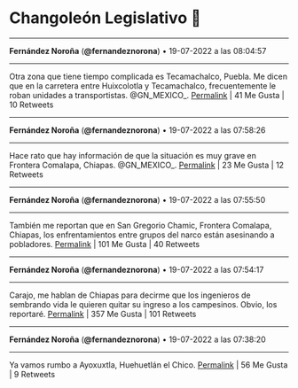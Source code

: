 # Changoleón Legislativo 🙈
*****
**Fernández Noroña** (**@fernandeznorona**) • 19-07-2022 a las 08:04:57
*****
Otra zona que tiene tiempo complicada es Tecamachalco, Puebla. Me dicen que en la carretera entre Huixcolotla y Tecamachalco, frecuentemente le roban unidades a transportistas. @GN_MEXICO_.
[Permalink](https://twitter.com/fernandeznorona/status/1549425067523575808) | 41 Me Gusta | 10 Retweets
*****
**Fernández Noroña** (**@fernandeznorona**) • 19-07-2022 a las 07:58:26
*****
Hace rato que hay información de que la situación es muy grave en Frontera Comalapa, Chiapas. @GN_MEXICO_.
[Permalink](https://twitter.com/fernandeznorona/status/1549423425403363328) | 23 Me Gusta | 12 Retweets
*****
**Fernández Noroña** (**@fernandeznorona**) • 19-07-2022 a las 07:55:50
*****
También me reportan que en San Gregorio Chamic, Frontera Comalapa, Chiapas, los enfrentamientos entre grupos del narco están asesinando a pobladores.
[Permalink](https://twitter.com/fernandeznorona/status/1549422773952548866) | 101 Me Gusta | 40 Retweets
*****
**Fernández Noroña** (**@fernandeznorona**) • 19-07-2022 a las 07:54:17
*****
Carajo, me hablan de Chiapas para decirme que los ingenieros de sembrando vida le quieren quitar su ingreso a los campesinos. Obvio, los reportaré.
[Permalink](https://twitter.com/fernandeznorona/status/1549422383626346496) | 357 Me Gusta | 101 Retweets
*****
**Fernández Noroña** (**@fernandeznorona**) • 19-07-2022 a las 07:38:20
*****
Ya vamos rumbo a Ayoxuxtla, Huehuetlán el Chico.
[Permalink](https://twitter.com/fernandeznorona/status/1549418369912225793) | 56 Me Gusta | 9 Retweets
